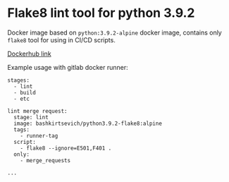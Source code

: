 # Flake8 lint tool for python 3.9.2

Docker image based on `python:3.9.2-alpine` docker image, contains only `flake8` tool for using in CI/CD scripts.

[Dockerhub link](https://hub.docker.com/r/bashkirtsevich/python3.9.2-flake8)

Example usage with gitlab docker runner:
```
stages:
  - lint
  - build
  - etc
  
lint merge request:
  stage: lint
  image: bashkirtsevich/python3.9.2-flake8:alpine
  tags:
    - runner-tag
  script:
    - flake8 --ignore=E501,F401 .
  only:
    - merge_requests

...
```
